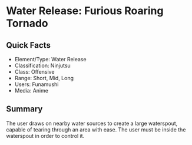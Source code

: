 # Water Release: Furious Roaring Tornado

## Quick Facts
- Element/Type: Water Release
- Classification: Ninjutsu
- Class: Offensive
- Range: Short, Mid, Long
- Users: Funamushi
- Media: Anime

## Summary
The user draws on nearby water sources to create a large waterspout, capable of tearing through an area with ease. The user must be inside the waterspout in order to control it.
